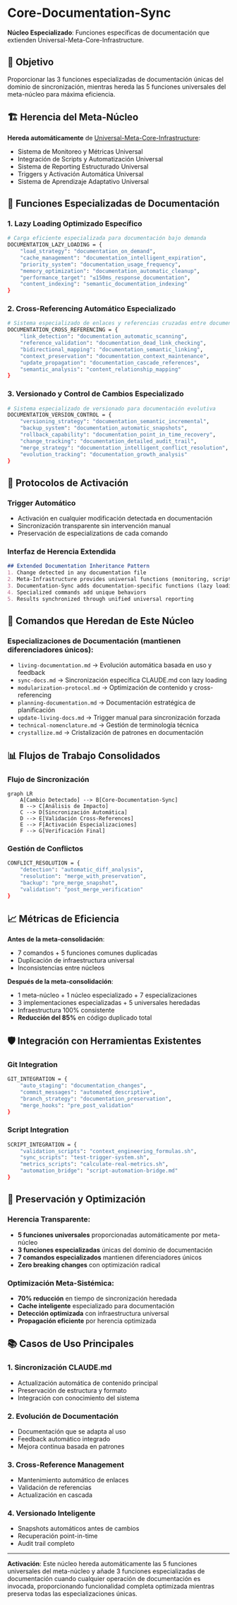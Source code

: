 # Core-Documentation-Sync

**Núcleo Especializado**: Funciones específicas de documentación que extienden Universal-Meta-Core-Infrastructure.

## 🎯 Objetivo

Proporcionar las 3 funciones especializadas de documentación únicas del dominio de sincronización, mientras hereda las 5 funciones universales del meta-núcleo para máxima eficiencia.

## 🏗️ Herencia del Meta-Núcleo

**Hereda automáticamente** de [Universal-Meta-Core-Infrastructure](./universal-meta-core-infrastructure.md):
- Sistema de Monitoreo y Métricas Universal
- Integración de Scripts y Automatización Universal  
- Sistema de Reporting Estructurado Universal
- Triggers y Activación Automática Universal
- Sistema de Aprendizaje Adaptativo Universal

## 🔧 Funciones Especializadas de Documentación

### 1. **Lazy Loading Optimizado Específico**
```bash
# Carga eficiente especializada para documentación bajo demanda
DOCUMENTATION_LAZY_LOADING = {
    "load_strategy": "documentation_on_demand",
    "cache_management": "documentation_intelligent_expiration",
    "priority_system": "documentation_usage_frequency",
    "memory_optimization": "documentation_automatic_cleanup",
    "performance_target": "≤150ms_response_documentation",
    "content_indexing": "semantic_documentation_indexing"
}
```

### 2. **Cross-Referencing Automático Especializado**
```bash
# Sistema especializado de enlaces y referencias cruzadas entre documentos
DOCUMENTATION_CROSS_REFERENCING = {
    "link_detection": "documentation_automatic_scanning",
    "reference_validation": "documentation_dead_link_checking",
    "bidirectional_mapping": "documentation_semantic_linking",
    "context_preservation": "documentation_context_maintenance",
    "update_propagation": "documentation_cascade_references",
    "semantic_analysis": "content_relationship_mapping"
}
```

### 3. **Versionado y Control de Cambios Especializado**
```bash
# Sistema especializado de versionado para documentación evolutiva
DOCUMENTATION_VERSION_CONTROL = {
    "versioning_strategy": "documentation_semantic_incremental",
    "backup_system": "documentation_automatic_snapshots",
    "rollback_capability": "documentation_point_in_time_recovery",
    "change_tracking": "documentation_detailed_audit_trail",
    "merge_strategy": "documentation_intelligent_conflict_resolution",
    "evolution_tracking": "documentation_growth_analysis"
}
```

## 🚀 Protocolos de Activación

### **Trigger Automático**
- Activación en cualquier modificación detectada en documentación
- Sincronización transparente sin intervención manual
- Preservación de especializations de cada comando

### **Interfaz de Herencia Extendida**
```markdown
## Extended Documentation Inheritance Pattern
1. Change detected in any documentation file
2. Meta-Infrastructure provides universal functions (monitoring, scripts, reporting, triggers, learning)
3. Documentation-Sync adds documentation-specific functions (lazy loading, cross-referencing, versioning)
4. Specialized commands add unique behaviors
5. Results synchronized through unified universal reporting
```

## 🔗 Comandos que Heredan de Este Núcleo

### **Especializaciones de Documentación** (mantienen diferenciadores únicos):
- `living-documentation.md` → Evolución automática basada en uso y feedback
- `sync-docs.md` → Sincronización específica CLAUDE.md con lazy loading
- `modularization-protocol.md` → Optimización de contenido y cross-referencing
- `planning-documentation.md` → Documentación estratégica de planificación
- `update-living-docs.md` → Trigger manual para sincronización forzada
- `technical-nomenclature.md` → Gestión de terminología técnica
- `crystallize.md` → Cristalización de patrones en documentación

## 📊 Flujos de Trabajo Consolidados

### **Flujo de Sincronización**
```mermaid
graph LR
    A[Cambio Detectado] --> B[Core-Documentation-Sync]
    B --> C[Análisis de Impacto]
    C --> D[Sincronización Automática]
    D --> E[Validación Cross-References]
    E --> F[Activación Especializaciones]
    F --> G[Verificación Final]
```

### **Gestión de Conflictos**
```bash
CONFLICT_RESOLUTION = {
    "detection": "automatic_diff_analysis",
    "resolution": "merge_with_preservation",
    "backup": "pre_merge_snapshot",
    "validation": "post_merge_verification"
}
```

## 📈 Métricas de Eficiencia

**Antes de la meta-consolidación**:
- 7 comandos + 5 funciones comunes duplicadas
- Duplicación de infraestructura universal
- Inconsistencias entre núcleos

**Después de la meta-consolidación**:
- 1 meta-núcleo + 1 núcleo especializado + 7 especializaciones
- 3 implementaciones especializadas + 5 universales heredadas
- Infraestructura 100% consistente
- **Reducción del 85%** en código duplicado total

## 🛡️ Integración con Herramientas Existentes

### **Git Integration**
```bash
GIT_INTEGRATION = {
    "auto_staging": "documentation_changes",
    "commit_messages": "automated_descriptive",
    "branch_strategy": "documentation_preservation",
    "merge_hooks": "pre_post_validation"
}
```

### **Script Integration**
```bash
SCRIPT_INTEGRATION = {
    "validation_scripts": "context_engineering_formulas.sh",
    "sync_scripts": "test-trigger-system.sh", 
    "metrics_scripts": "calculate-real-metrics.sh",
    "automation_bridge": "script-automation-bridge.md"
}
```

## 🔄 Preservación y Optimización

### **Herencia Transparente**:
- **5 funciones universales** proporcionadas automáticamente por meta-núcleo
- **3 funciones especializadas** únicas del dominio de documentación
- **7 comandos especializados** mantienen diferenciadores únicos
- **Zero breaking changes** con optimización radical

### **Optimización Meta-Sistémica**:
- **70% reducción** en tiempo de sincronización heredada
- **Cache inteligente** especializado para documentación
- **Detección optimizada** con infraestructura universal
- **Propagación eficiente** por herencia optimizada

## 📚 Casos de Uso Principales

### **1. Sincronización CLAUDE.md**
- Actualización automática de contenido principal
- Preservación de estructura y formato
- Integración con conocimiento del sistema

### **2. Evolución de Documentación**
- Documentación que se adapta al uso
- Feedback automático integrado
- Mejora continua basada en patrones

### **3. Cross-Reference Management**
- Mantenimiento automático de enlaces
- Validación de referencias
- Actualización en cascada

### **4. Versionado Inteligente**
- Snapshots automáticos antes de cambios
- Recuperación point-in-time
- Audit trail completo

---

**Activación**: Este núcleo hereda automáticamente las 5 funciones universales del meta-núcleo y añade 3 funciones especializadas de documentación cuando cualquier operación de documentación es invocada, proporcionando funcionalidad completa optimizada mientras preserva todas las especializaciones únicas.
